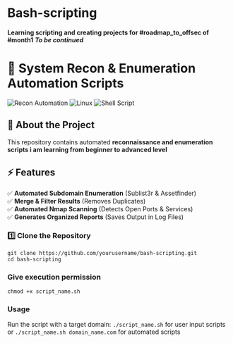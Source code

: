 # Bash-scripting
**Learning scripting and creating projects for #roadmap_to_offsec of #month1**
_**To be continued**_

# 🚀 System Recon & Enumeration Automation Scripts

![Recon Automation](https://img.shields.io/badge/Recon-Automation-blue.svg) 
![Linux](https://img.shields.io/badge/Linux-Supported-green.svg)
![Shell Script](https://img.shields.io/badge/Script-Bash-red.svg)

## 📖 About the Project

This repository contains automated **reconnaissance and enumeration scripts i am learning from beginner to advanced level**

## ⚡ Features
✅ **Automated Subdomain Enumeration** (Sublist3r & Assetfinder)  
✅ **Merge & Filter Results** (Removes Duplicates)  
✅ **Automated Nmap Scanning** (Detects Open Ports & Services)  
✅ **Generates Organized Reports** (Saves Output in Log Files)  

### **1️⃣ Clone the Repository**
```
git clone https://github.com/yourusername/bash-scripting.git
cd bash-scripting
```

### Give execution permission
`chmod +x script_name.sh`

### Usage
Run the script with a target domain:
`./script_name.sh` for user input scripts
or
`./script_name.sh domain_name.com` for automated scripts
